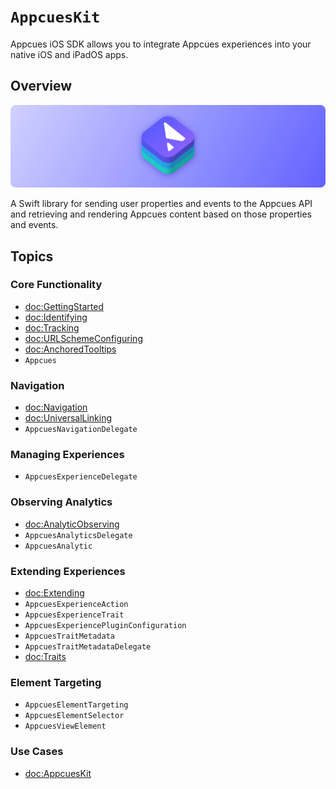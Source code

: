 # ``AppcuesKit``

Appcues iOS SDK allows you to integrate Appcues experiences into your native iOS and iPadOS apps.

## Overview

![AppcuesKit icon](banner.png)

A Swift library for sending user properties and events to the Appcues API and retrieving and rendering Appcues content based on those properties and events.

## Topics

### Core Functionality

- <doc:GettingStarted>
- <doc:Identifying>
- <doc:Tracking>
- <doc:URLSchemeConfiguring>
- <doc:AnchoredTooltips>
- ``Appcues``

### Navigation
- <doc:Navigation>
- <doc:UniversalLinking>
- ``AppcuesNavigationDelegate``

### Managing Experiences

- ``AppcuesExperienceDelegate``

### Observing Analytics

- <doc:AnalyticObserving>
- ``AppcuesAnalyticsDelegate``
- ``AppcuesAnalytic``

### Extending Experiences

- <doc:Extending>
- ``AppcuesExperienceAction``
- ``AppcuesExperienceTrait``
- ``AppcuesExperiencePluginConfiguration``
- ``AppcuesTraitMetadata``
- ``AppcuesTraitMetadataDelegate``
- <doc:Traits>

### Element Targeting
- ``AppcuesElementTargeting``
- ``AppcuesElementSelector``
- ``AppcuesViewElement``

### Use Cases
- <doc:AppcuesKit>
